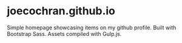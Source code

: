 # joecochran.github.io

Simple homepage showcasing items on my github profile. Built with Bootstrap Sass. Assets compiled with Gulp.js.


